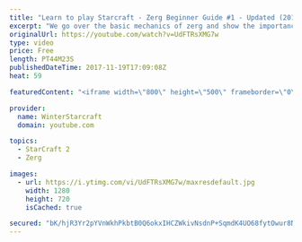 ```yaml
---
title: "Learn to play Starcraft - Zerg Beginner Guide #1 - Updated (2017)"
excerpt: "We go over the basic mechanics of zerg and show the importance of understanding at least some of what your opponent is doing.  This guide is meant for players with an understanding of the objectives of starcraft but without any strong direction or gameplan, especially for each specific race! -- Watch"
originalUrl: https://youtube.com/watch?v=UdFTRsXMG7w
type: video
price: Free
length: PT44M23S
publishedDateTime: 2017-11-19T17:09:08Z
heat: 59

featuredContent: "<iframe width=\"800\" height=\"500\" frameborder=\"0\" src=\"https://www.youtube.com/embed/UdFTRsXMG7w\" allow=\"accelerometer; autoplay; encrypted-media; gyroscope; picture-in-picture\" allowfullscreen></iframe>"

provider:
  name: WinterStarcraft
  domain: youtube.com

topics:
  - StarCraft 2
  - Zerg

images:
  - url: https://i.ytimg.com/vi/UdFTRsXMG7w/maxresdefault.jpg
    width: 1280
    height: 720
    isCached: true

secured: "bK/hjR3Yr2pYVnWkhPkbtB0Q6okxIHCZWkivNsdnP+SqmdK4UO68fytOwur8NZ5x35jYawwgTKdTORgAx5BqAzTQcbB7TURPxxYFQTXF6wuPX5Wuiio3ZOjAVkwBzZV0ghlqZTtx9pcEoQqMHxiMLI0pfn0tp+cqr4/nw6U7V9Ox0EpJDaFiZnU0vKq2bLrGisy62i9F1ZYEunQYRzsWEIxEBhlNEgOeYmaChlQDtT01qd7rOAY8zz07/D05IYaKRQ33Py76TM6FTGcwzBhtNRlPEvIaW9Mnf+Qi042eq37o/lgNvXV7ffWaw5hOGsT8PsFqnniJ/DciIqK9lqd4ThlEOKPB2PS1wWBUGC374SLQKKh8xz6xXiL24krc+2V/qdjL5rwY2C6dMspbWMtoB25j/FfEhh1zp8NRhmuzUe+pZSZmF/BRel9clUenA98r;zdIXV9LwvD1DEMadHss5ww=="
---
```


